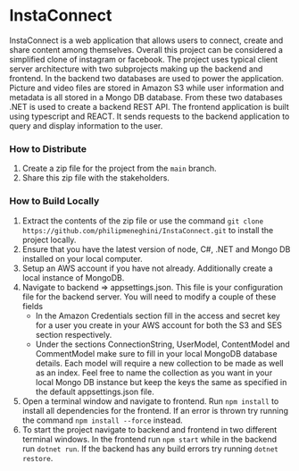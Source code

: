 # InstaConnect
InstaConnect is a web application that allows users to connect, create and share content among themselves. Overall this project can be considered a simplified clone of instagram or facebook. The project uses typical client server architecture with two subprojects making up the backend and frontend. In the backend two databases are used to power the application. Picture and video files are stored in Amazon S3 while user information and metadata is all stored in a Mongo DB database. From these two databases .NET is used to create a backend REST API. The frontend application is built using typescript and REACT. It sends requests to the backend application to query and display information to the user.

### How to Distribute
1. Create a zip file for the project from the `main` branch.
2. Share this zip file with the stakeholders.

### How to Build Locally
1. Extract the contents of the zip file or use the command `git clone https://github.com/philipmeneghini/InstaConnect.git` to install the project locally.
2. Ensure that you have the latest version of node, C#, .NET and Mongo DB installed on your local computer.
3. Setup an AWS account if you have not already. Additionally create a local instance of MongoDB.
4. Navigate to backend => appsettings.json. This file is your configuration file for the backend server. You will need to modify a couple of these fields
    - In the Amazon Credentials section fill in the access and secret key for a user you create in your AWS account for both the S3 and SES section respectively. 
    - Under the sections ConnectionString, UserModel, ContentModel and CommentModel make sure to fill in your local MongoDB database details. Each model will require a new collection to be made as well as an index. Feel free to name the collection as you want in your local Mongo DB instance but keep the keys the same as specified in the default appsettings.json file.
5. Open a terminal window and navigate to frontend. Run `npm install` to install all dependencies for the frontend. If an error is thrown try running the command `npm install --force` instead.
6. To start the project navigate to backend and frontend in two different terminal windows. In the frontend run `npm start` while in the backend run `dotnet run`. If the backend has any build errors try running `dotnet restore`.
